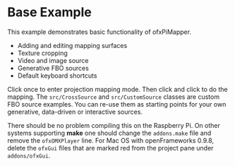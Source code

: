 # Base Example

This example demonstrates basic functionality of ofxPiMapper.

- Adding and editing mapping surfaces
- Texture cropping
- Video and image source
- Generative FBO sources
- Default keyboard shortcuts

Click once to enter projection mapping mode. Then click and click to do the mapping. The `src/CrossSource` and `src/CustomSource` classes are custom FBO source examples. You can re-use them as starting points for your own generative, data-driven or interactive sources.

There should be no problem compiling this on the Raspberry Pi. On other systems supporting **make** one should change the `addons.make` file and remove the `ofxOMXPlayer` line. For Mac OS with openFrameworks 0.9.8, delete the `ofxGui` files that are marked red from the project pane under `addons/ofxGui`.
